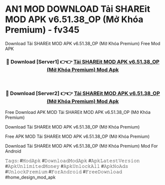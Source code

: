 # AN1 MOD DOWNLOAD Tải SHAREit MOD APK v6.51.38_OP (Mở Khóa Premium) - fv345
Download Tải SHAREit MOD APK v6.51.38_OP (Mở Khóa Premium) Free Mod APK

<div align="center">
<h3>🔴 Download [Server1] 👉👉 <a href="https://apk-comot.site?title=Tải_SHAREit_MOD_APK_v6.51.38_OP_(Mở_Khóa_Premium)">Tải SHAREit MOD APK v6.51.38_OP (Mở Khóa Premium) Mod Apk</a></h3><br>

<h3>🔴 Download [Server2] 👉👉 <a href="https://apk-comot.site?title=Tải_SHAREit_MOD_APK_v6.51.38_OP_(Mở_Khóa_Premium)">Tải SHAREit MOD APK v6.51.38_OP (Mở Khóa Premium) Mod Apk</a></h3>
</div>


Free Download APK MOD Tải SHAREit MOD APK v6.51.38_OP (Mở Khóa Premium)

Download Tải SHAREit MOD APK v6.51.38_OP (Mở Khóa Premium) 

Free APK MOD Tải SHAREit MOD APK v6.51.38_OP (Mở Khóa Premium) 

Download Tải SHAREit MOD APK v6.51.38_OP (Mở Khóa Premium) Mod For Android

𝚃𝚊𝚐𝚜: #𝙼𝚘𝚍𝙰𝚙𝚔 #𝙳𝚘𝚠𝚗𝚕𝚘𝚊𝚍𝙼𝚘𝚍𝙰𝚙𝚔 #𝙰𝚙𝚔𝙻𝚊𝚝𝚎𝚜𝚝𝚅𝚎𝚛𝚜𝚒𝚘𝚗 #𝙰𝚙𝚔𝚄𝚗𝚕𝚒𝚖𝚒𝚝𝚎𝚍𝙼𝚘𝚗𝚎𝚢 #𝙰𝚙𝚔𝚄𝚗𝚕𝚘𝚌𝚔𝙰𝚕𝚕 #𝙰𝚙𝚔𝙽𝚘𝙰𝚍𝚜 #𝚄𝚗𝚕𝚘𝚌𝚔𝙿𝚛𝚎𝚖𝚒𝚞𝚖 #𝙵𝚘𝚛𝙰𝚗𝚍𝚛𝚘𝚒𝚍 #𝙵𝚛𝚎𝚎𝙳𝚘𝚠𝚗𝚕𝚘𝚊𝚍 #home_design_mod_apk